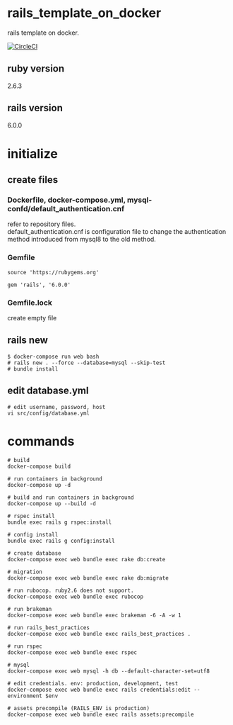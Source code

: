 # rails_template_on_docker
rails template on docker.

[![CircleCI](https://circleci.com/gh/ham0215/rails_template_on_docker.svg?style=svg)](https://circleci.com/gh/ham0215/rails_template_on_docker)

## ruby version
2.6.3

## rails version
6.0.0

# initialize

## create files

### Dockerfile, docker-compose.yml, mysql-confd/default_authentication.cnf
refer to repository files.  
default_authentication.cnf is configuration file to change the authentication method introduced from mysql8 to the old method.

### Gemfile
```
source 'https://rubygems.org'

gem 'rails', '6.0.0'
```

### Gemfile.lock
create empty file

## rails new
```
$ docker-compose run web bash
# rails new . --force --database=mysql --skip-test
# bundle install
```

## edit database.yml

```
# edit username, password, host
vi src/config/database.yml
```

# commands
```
# build
docker-compose build

# run containers in background
docker-compose up -d

# build and run containers in background
docker-compose up --build -d

# rspec install
bundle exec rails g rspec:install

# config install
bundle exec rails g config:install

# create database
docker-compose exec web bundle exec rake db:create

# migration
docker-compose exec web bundle exec rake db:migrate

# run rubocop. ruby2.6 does not support.
docker-compose exec web bundle exec rubocop

# run brakeman
docker-compose exec web bundle exec brakeman -6 -A -w 1

# run rails_best_practices
docker-compose exec web bundle exec rails_best_practices .

# run rspec
docker-compose exec web bundle exec rspec

# mysql
docker-compose exec web mysql -h db --default-character-set=utf8

# edit credentials. env: production, development, test
docker-compose exec web bundle exec rails credentials:edit --environment $env

# assets precompile (RAILS_ENV is production)
docker-compose exec web bundle exec rails assets:precompile
```
